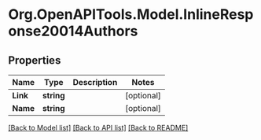 # Org.OpenAPITools.Model.InlineResponse20014Authors

## Properties

Name | Type | Description | Notes
------------ | ------------- | ------------- | -------------
**Link** | **string** |  | [optional] 
**Name** | **string** |  | [optional] 

[[Back to Model list]](../README.md#documentation-for-models) [[Back to API list]](../README.md#documentation-for-api-endpoints) [[Back to README]](../README.md)

